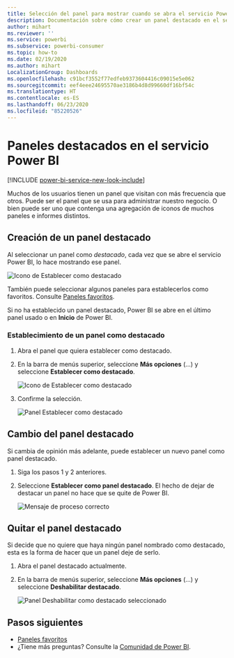 ```yaml
---
title: Selección del panel para mostrar cuando se abra el servicio Power BI
description: Documentación sobre cómo crear un panel destacado en el servicio Power BI
author: mihart
ms.reviewer: ''
ms.service: powerbi
ms.subservice: powerbi-consumer
ms.topic: how-to
ms.date: 02/19/2020
ms.author: mihart
LocalizationGroup: Dashboards
ms.openlocfilehash: c91bcf3552f77edfeb9373604416c09015e5e062
ms.sourcegitcommit: eef4eee24695570ae3186b4d8d99660df16bf54c
ms.translationtype: HT
ms.contentlocale: es-ES
ms.lasthandoff: 06/23/2020
ms.locfileid: "85220526"
---
```

# <a name="featured-dashboards-in-the-power-bi-service"></a>Paneles destacados en el servicio Power BI

[!INCLUDE [power-bi-service-new-look-include](../includes/power-bi-service-new-look-include.md)]

Muchos de los usuarios tienen un panel que visitan con más frecuencia que otros. Puede ser el panel que se usa para administrar nuestro negocio. O bien puede ser uno que contenga una agregación de iconos de muchos paneles e informes distintos.

## <a name="create-a-featured-dashboard"></a>Creación de un panel destacado
Al seleccionar un panel como *destacado*, cada vez que se abre el servicio Power BI, lo hace mostrando ese panel. 

![Icono de Establecer como destacado](./media/end-user-featured/power-bi-dropdown.png)

También puede seleccionar algunos paneles para establecerlos como favoritos. Consulte [Paneles favoritos](end-user-favorite.md).

Si no ha establecido un panel destacado, Power BI se abre en el último panel usado o en **Inicio** de Power BI. 

### <a name="set-a-dashboard-as-featured"></a>Establecimiento de un panel como destacado


1. Abra el panel que quiera establecer como destacado. 
2. En la barra de menús superior, seleccione **Más opciones** (...) y seleccione **Establecer como destacado**. 
   
    ![Icono de Establecer como destacado](./media/end-user-featured/power-bi-dropdown.png)
3. Confirme la selección.
   
    ![Panel Establecer como destacado](./media/end-user-featured/power-bi-featured-confirm.png)

## <a name="change-the-featured-dashboard"></a>Cambio del panel destacado
Si cambia de opinión más adelante, puede establecer un nuevo panel como panel destacado.

1. Siga los pasos 1 y 2 anteriores.
   
2. Seleccione **Establecer como panel destacado**. El hecho de dejar de destacar un panel no hace que se quite de Power BI. 
   
    ![Mensaje de proceso correcto](./media/end-user-featured/power-bi-unfeature-new.png)

## <a name="remove-the-featured-dashboard"></a>Quitar el panel destacado
Si decide que no quiere que haya ningún panel nombrado como destacado, esta es la forma de hacer que un panel deje de serlo.

1. Abra el panel destacado actualmente.
2. En la barra de menús superior, seleccione **Más opciones** (...) y seleccione **Deshabilitar destacado**.

    ![Panel Deshabilitar como destacado seleccionado](./media/end-user-featured/power-bi-unfeature.png)
   
## <a name="next-steps"></a>Pasos siguientes
- [Paneles favoritos](end-user-favorite.md)    
- ¿Tiene más preguntas? Consulte la [Comunidad de Power BI](https://community.powerbi.com/).

